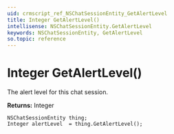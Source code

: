 ```yaml
---
uid: crmscript_ref_NSChatSessionEntity_GetAlertLevel
title: Integer GetAlertLevel()
intellisense: NSChatSessionEntity.GetAlertLevel
keywords: NSChatSessionEntity, GetAlertLevel
so.topic: reference
---
```


# Integer GetAlertLevel()

The alert level for this chat session.

**Returns:** Integer

```crmscript
NSChatSessionEntity thing;
Integer alertLevel  = thing.GetAlertLevel();
```

